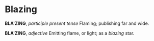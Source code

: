 # Blazing

**BLA'ZING**, _participle present tense_ Flaming; publishing far and wide.

**BLA'ZING**, _adjective_ Emitting flame, or light; as a _blazing_ star.